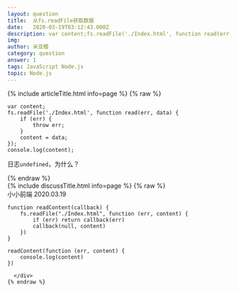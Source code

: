 ```yaml
---
layout: question
title:  从fs.readFile获取数据
date:   2020-03-19T03:12:43.000Z
description: var content;fs.readFile('./Index.html', function read(err, data) {    if (e...
img: 
author: 米亚樱
category: question
answer: 1
tags: JavaScript Node.js
topic: Node.js
---
```

<div class="article-root">
  <div class="article">
    {% include articleTitle.html info=page %}
    {% raw %}
    <div class="article-content"><pre><code>var content;<font></font>
fs.readFile('./Index.html', function read(err, data) {<font></font>
    if (err) {<font></font>
        throw err;<font></font>
    }<font></font>
    content = data;<font></font>
});<font></font>
console.log(content);<font></font>
</code></pre>

<p><font style="vertical-align: inherit;"><font style="vertical-align: inherit;">日志</font></font><code>undefined</code><font style="vertical-align: inherit;"><font style="vertical-align: inherit;">，为什么？</font></font></p></div>
    {% endraw %}
  </div>

  <div class="discuss-wrapper">
    {% include discussTitle.html info=page %}
    {% raw %}
    <div class="discuss-item">
        <div class="discuss-parent">
          <div class="discuss-meta">
            <span class="discuss-user">小小前端</span>
            <span class="discuss-time">2020.03.19</span>
          </div>
          <div class="discuss-comment"><pre><code>function readContent(callback) {<font></font>
    fs.readFile("./Index.html", function (err, content) {<font></font>
        if (err) return callback(err)<font></font>
        callback(null, content)<font></font>
    })<font></font>
}<font></font>
<font></font>
readContent(function (err, content) {<font></font>
    console.log(content)<font></font>
})<font></font>
</code></pre></div>
        </div>
        
      </div>
    {% endraw %}
  </div>
<div>

